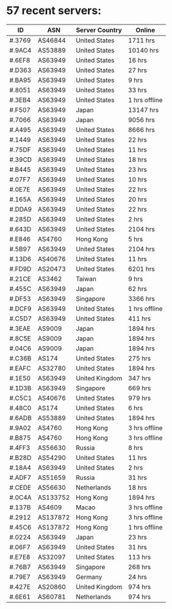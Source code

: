 # 57 recent servers:

| ID | ASN | Server Country | Online |
| ------ | ------ | ------ | ------ |
| #.3769 | AS46844 | United States | 1711 hrs |
| #.9AC4 | AS53889 | United States | 10140 hrs |
| #.6EF8 | AS63949 | United States | 16 hrs |
| #.D363 | AS63949 | United States | 27 hrs |
| #.BA95 | AS63949 | United States | 9 hrs |
| #.8051 | AS63949 | United States | 33 hrs |
| #.3EB4 | AS63949 | United States | 1 hrs offline |
| #.F507 | AS63949 | Japan | 13147 hrs |
| #.7066 | AS63949 | Japan | 9056 hrs |
| #.A495 | AS63949 | United States | 8666 hrs |
| #.1449 | AS63949 | United States | 22 hrs |
| #.75DF | AS63949 | United States | 11 hrs |
| #.39CD | AS63949 | United States | 18 hrs |
| #.B445 | AS63949 | United States | 23 hrs |
| #.07F7 | AS63949 | United States | 10 hrs |
| #.0E7E | AS63949 | United States | 22 hrs |
| #.165A | AS63949 | United States | 20 hrs |
| #.DDA9 | AS63949 | United States | 22 hrs |
| #.285D | AS63949 | United States | 2 hrs |
| #.643D | AS63949 | United States | 2104 hrs |
| #.E846 | AS4760 | Hong Kong | 5 hrs |
| #.5B97 | AS63949 | United States | 2104 hrs |
| #.13D6 | AS40676 | United States | 11 hrs |
| #.FD9D | AS20473 | United States | 6201 hrs |
| #.21CE | AS3462 | Taiwan | 9 hrs |
| #.455C | AS63949 | Japan | 62 hrs |
| #.DF53 | AS63949 | Singapore | 3366 hrs |
| #.DCF9 | AS63949 | United States | 1 hrs offline |
| #.C5D7 | AS63949 | United States | 411 hrs |
| #.3EAE | AS9009 | Japan | 1894 hrs |
| #.8C5E | AS9009 | Japan | 1894 hrs |
| #.04C6 | AS9009 | Japan | 1894 hrs |
| #.C36B | AS174 | United States | 275 hrs |
| #.EAFC | AS32780 | United States | 1894 hrs |
| #.1E50 | AS63949 | United Kingdom | 347 hrs |
| #.1D3B | AS63949 | Singapore | 669 hrs |
| #.C5C1 | AS40676 | United States | 979 hrs |
| #.48C0 | AS174 | United States | 6 hrs |
| #.6ADB | AS53889 | United States | 1894 hrs |
| #.9A02 | AS4760 | Hong Kong | 3 hrs offline |
| #.B875 | AS4760 | Hong Kong | 3 hrs offline |
| #.4FF3 | AS56630 | Russia | 8 hrs |
| #.B28D | AS54290 | United States | 11 hrs |
| #.18A4 | AS63949 | United States | 2 hrs |
| #.ADF7 | AS51659 | Russia | 31 hrs |
| #.CEDE | AS56630 | Netherlands | 18 hrs |
| #.0C4A | AS133752 | Hong Kong | 1894 hrs |
| #.137B | AS4609 | Macao | 3 hrs offline |
| #.2912 | AS137872 | Hong Kong | 3 hrs offline |
| #.45C6 | AS137872 | Hong Kong | 1 hrs offline |
| #.0224 | AS63949 | Japan | 23 hrs |
| #.06F7 | AS63949 | United States | 31 hrs |
| #.E7E8 | AS32097 | United States | 113 hrs |
| #.76B7 | AS63949 | Singapore | 268 hrs |
| #.79E7 | AS63949 | Germany | 24 hrs |
| #.427E | AS20860 | United Kingdom | 974 hrs |
| #.6E61 | AS60781 | Netherlands | 974 hrs |

